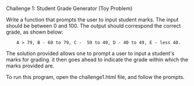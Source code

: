 Challenge 1: Student Grade Generator (Toy Problem)

Write a function that prompts the user to input student marks. The input should be between 0 and 100. The output should correspond the correct grade, as shown below: 

        A > 79, B - 60 to 79, C -  59 to 49, D - 40 to 49, E - less 40.


The solution provided allows one to prompt a user to input a student's marks for grading. it then goes ahead to indicate the grade within which the marks provided are.

To run this program, open the challenge1.html file, and follow the prompts.

